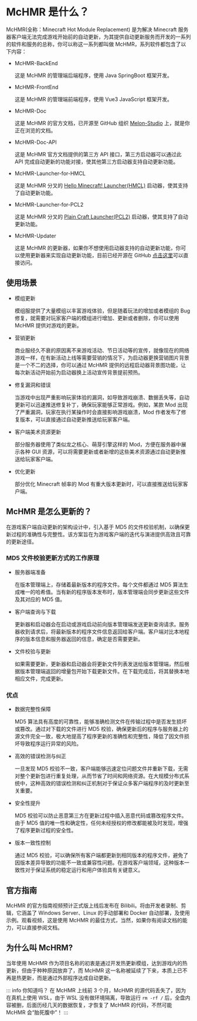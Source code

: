 # McHMR 是什么？

McHMR(全称：Minecraft Hot Module Replacement) 是为解决 Minecraft 服务器客户端无法完成游戏开始前的自动更新，为其提供自动更新服务而开发的一系列的软件和服务的总称，你可以称这一系列都叫做 McHMR，系列软件都包含了以下内容：

- McHMR-BackEnd

   这是 McHMR 的管理端后端程序，使用 Java SpringBoot 框架开发。

- McHMR-FrontEnd

    这是 McHMR 的管理端前端程序，使用 Vue3 JavaScript 框架开发。

- McHMR-Doc

    这是 McHMR 的官方文档，已开源至 GitHub 组织 [Melon-Studio](https://github.com/Melon-Studio) 上，就是你正在浏览的文档。

- McHMR-Doc-API

    这是 McHMR 官方文档提供的第三方 API 接口，第三方启动器可以通过此 API 完成自动更新的功能对接，使其他第三方启动器支持自动更新功能。

- McHMR-Launcher-for-HMCL

    这是 McHMR 分叉的 [Hello Minecraft! Launcher(HMCL)](https://github.com/HMCL-dev/HMCL) 启动器，使其支持了自动更新功能。

- McHMR-Launcher-for-PCL2

    这是 McHMR 分叉的 [Plain Craft Launcher(PCL2)](https://github.com/Hex-Dragon/PCL2) 启动器，使其支持了自动更新功能。

- McHMR-Updater

    这是 McHMR 的更新器，如果你不想使用启动器支持的自动更新功能，你可以使用更新器来实现自动更新功能，目前已经开源在 GitHub [点击这里](https://github.com/Melon-Studio/McHMR-Updater-v2)可以直接访问。

## 使用场景

- 模组更新

    模组服提供了大量模组以丰富游戏体验，但是随着玩法的增加或者模组的 Bug 修复，就需要对玩家客户端的模组进行增加、更新或者删除，你可以使用 McHMR 提供对游戏的更新。

- 营销更新

    商业服经久不衰的原因离不来游戏活动、节日活动等的宣传，就像现在的网络游戏一样，在有新活动上线等需要营销的情况下，为启动器更换营销图片背景是一个不二的选择，你可以通过 McHMR 提供的远程启动器背景图功能，让每次新活动开始前为启动器换上活动宣传背景提前预热。

- 修复漏洞和错误

    当游戏中出现严重影响玩家体验的漏洞，如导致游戏崩溃、数据丢失等，自动更新可以迅速推送修复补丁，确保玩家能够正常游戏。例如，某款 Mod 出现了严重漏洞，玩家在执行某操作时会直接影响游戏崩溃，Mod 作者发布了修复版本，可以直接通过自动更新推送给玩家客户端。

- 客户端美术资源更新

    部分服务器使用了类似龙之核心、萌芽引擎这样的 Mod，方便在服务器中展示各种 GUI 资源，可以将需要更新或者新增的这些美术资源通过自动更新推送给玩家客户端。

- 优化更新

    部分优化 Minecraft 帧率的 Mod 有重大版本更新时，可以直接推送给玩家客户端。

## McHMR 是怎么更新的？

在游戏客户端自动更新的架构设计中，引入基于 MD5 的文件校验机制，以确保更新过程的准确性与完整性。该方案旨在为游戏客户端的迭代与演进提供高效且可靠的更新途径。

### MD5 文件校验更新方式的工作原理

- 服务器端准备

    在版本管理端上，存储着最新版本的程序文件。每个文件都通过 MD5 算法生成唯一的哈希值。当有新的程序版本发布时，版本管理端会同步更新这些文件及其对应的 MD5 值。

- 客户端查询与下载

    更新器和启动器会在启动或游戏启动前向版本管理端发送更新查询请求。服务器收到请求后，将最新版本的程序文件信息返回给客户端。客户端对比本地程序的版本信息和服务器返回的信息，确定是否需要更新。

- 文件校验与更新

    如果需要更新，更新器和启动器会将更新文件列表发送给版本管理端，然后根据版本管理端返回的增量包开始下载更新文件。在下载完成后，将其替换本地相应文件，完成更新。

### 优点

- 数据完整性保障

    MD5 算法具有高度的可靠性，能够准确检测文件在传输过程中是否发生损坏或篡改。通过对下载的文件进行 MD5 校验，确保更新后的程序与服务器上的源文件完全一致，极大地提高了程序更新的准确性和完整性，降低了因文件损坏导致程序运行异常的风险。

- 高效的错误检测与纠正

    一旦发现 MD5 校验不一致，客户端能够迅速定位问题文件并重新下载，无需对整个更新包进行重复处理，从而节省了时间和网络资源。在大规模分布式系统中，这种高效的错误检测和纠正机制对于保证众多客户端程序的及时更新至关重要。

- 安全性提升

    MD5 校验可以防止恶意第三方在更新过程中插入恶意代码或篡改程序文件。由于 MD5 值的唯一性和确定性，任何未经授权的修改都能被及时发现，增强了程序更新过程的安全性。

- 版本一致性控制

    通过 MD5 校验，可以确保所有客户端都更新到相同版本的程序文件，避免了因版本差异导致的功能不一致或兼容性问题。在游戏客户端领域，这种版本一致性对于保证系统的稳定运行和用户体验具有关键意义。

## 官方指南

McHMR 的官方指南视频预计正式版上线后发布在 Bilibili。将由开发者录制、剪辑，它涵盖了 Windows Server、Linux 的手动部署和 Docker 自动部署，及使用示例。观看视频，这是使用 McHMR 的最佳方式，当然，如果你有阅读文档的能力，可以直接参阅文档。

## 为什么叫 McHRM?

当年使用 McHMR 作为项目名称的初衷是通过开发热更新模组，达到游戏内的热更新，但由于种种原因放弃了，而 McHMR 这一名称被延续了下来，本质上已不再是热更新，而是通过外部程序达成自动更新。

::: info 你知道吗？
在 McHMR 上线前 3 个月，McHMR 的源代码丢失了，因为在真机上使用 WSL，由于 WSL 没有做环境隔离，导致运行 `rm -rf /` 后，全盘内容被删，后面历经几天的数据恢复，才恢复了 McHMR 的代码，不然可能 McHMR 会“胎死腹中”！
:::
